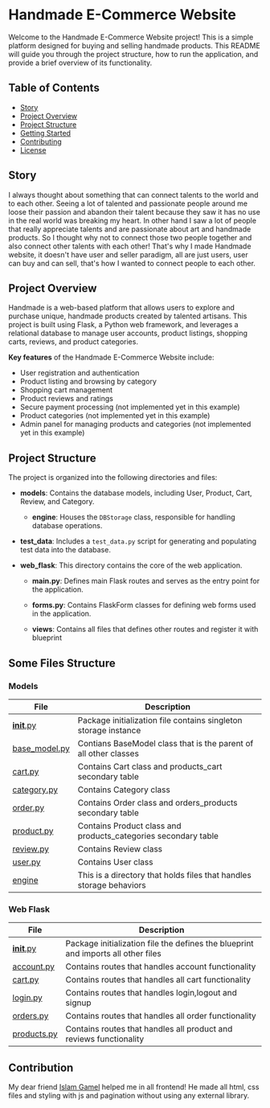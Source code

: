 # Handmade E-Commerce Website

Welcome to the Handmade E-Commerce Website project! This is a simple platform designed for buying and selling handmade
products. This README will guide you through the project structure, how to run the application, and provide a brief
overview of its functionality.

## Table of Contents

- [Story](#Story)
- [Project Overview](#project-overview)
- [Project Structure](#project-structure)
- [Getting Started](#getting-started)
- [Contributing](#contributing)
- [License](#license)

## Story

I always thought about something that can connect talents to the world and to each other. Seeing a lot of talented and
passionate people around me loose their passion and abandon their talent because they saw it has no use in the real
world was breaking my heart. In other hand I saw a lot of people that really appreciate talents and are passionate about
art and handmade products. So I thought why not to connect those two people together and also connect other talents with
each other! That's why I made Handmade website, it doesn't have user and seller paradigm, all are just users, user can
buy and can sell, that's how I wanted to connect people to each other.

## Project Overview

Handmade is a web-based platform that allows users to explore and purchase unique, handmade products created by talented
artisans. This project is built using Flask, a Python web framework, and leverages a relational database to manage user
accounts, product listings, shopping carts, reviews, and product categories.

**Key features** of the Handmade E-Commerce Website include:

- User registration and authentication
- Product listing and browsing by category
- Shopping cart management
- Product reviews and ratings
- Secure payment processing (not implemented yet in this example)
- Product categories (not implemented yet in this example)
- Admin panel for managing products and categories (not implemented yet in this example)

## Project Structure

The project is organized into the following directories and files:

- **models**: Contains the database models, including User, Product, Cart, Review, and Category.

    - **engine**: Houses the `DBStorage` class, responsible for handling database operations.

- **test_data**: Includes a `test_data.py` script for generating and populating test data into the database.

- **web_flask**: This directory contains the core of the web application.

    - **main.py**: Defines main Flask routes and serves as the entry point for the application.

    - **forms.py**: Contains FlaskForm classes for defining web forms used in the application.
    - **views**: Contains all files that defines other routes and register it with blueprint

## Some Files Structure

### Models

| File                                                                                        | Description                                                         |
|---------------------------------------------------------------------------------------------|---------------------------------------------------------------------|
| [__init__.py](https://github.com/mostafaehab96/Handmade/blob/master/models/__init__.py)     | Package initialization file contains singleton storage instance     |
| [base_model.py](https://github.com/mostafaehab96/Handmade/blob/master/models/base_model.py) | Contians BaseModel class that is the parent of all other classes    |
| [cart.py](https://github.com/mostafaehab96/Handmade/blob/master/models/cart.py)             | Contains Cart class and products_cart secondary table               |
| [category.py](https://github.com/mostafaehab96/Handmade/blob/master/models/category.py)     | Contains Category class                                             |
| [order.py](https://github.com/mostafaehab96/Handmade/blob/master/models/order.py)           | Contains Order class and orders_products secondary table            |
| [product.py](https://github.com/mostafaehab96/Handmade/blob/master/models/product.py)       | Contains Product class and products_categories secondary table      |
| [review.py](https://github.com/mostafaehab96/Handmade/blob/master/models/review.py)         | Contains Review class                                               |
| [user.py](https://github.com/mostafaehab96/Handmade/blob/master/models/user.py)             | Contains User class                                                 |
| [engine](https://github.com/mostafaehab96/Handmade/blob/master/models/engine)               | This is a directory that holds files that handles storage behaviors |

### Web Flask

| File                                                                                             | Description                                                                       |
|--------------------------------------------------------------------------------------------------|-----------------------------------------------------------------------------------|
| [__init__.py](https://github.com/mostafaehab96/Handmade/blob/master/web_flask/views/__init__.py) | Package initialization file the defines the blueprint and imports all other files |
| [account.py](https://github.com/mostafaehab96/Handmade/blob/master/web_flask/views/account.py)   | Contains routes that handles account functionality                                |
| [cart.py](https://github.com/mostafaehab96/Handmade/blob/master/web_flask/views/cart.py)         | Contains routes that handles all cart functionality                               |
| [login.py](https://github.com/mostafaehab96/Handmade/blob/master/web_flask/views/login.py)       | Contains routes that handles login,logout and signup                              |
| [orders.py](https://github.com/mostafaehab96/Handmade/blob/master/web_flask/views/orders.py)     | Contains routes that handles all order functionality                              |
| [products.py](https://github.com/mostafaehab96/Handmade/blob/master/web_flask/views/products.py) | Contains routes that handles all product and reviews functionality                |

## Contribution

My dear friend [Islam Gamel](https://github.com/IslamMGM) helped me in all frontend! He made all html, css files and
styling with js and pagination without using any external library.


